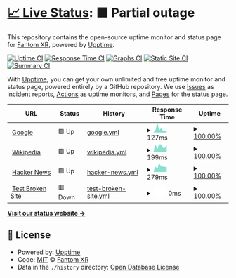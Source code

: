 # [📈 Live Status](https://Fantom-XR.github.io/upptime-new): <!--live status--> **🟧 Partial outage**

This repository contains the open-source uptime monitor and status page for [Fantom XR](https://Fantom-XR.github.io/upptime-new), powered by [Upptime](https://github.com/upptime/upptime).

[![Uptime CI](https://github.com/Fantom-XR/upptime-new/workflows/Uptime%20CI/badge.svg)](https://github.com/Fantom-XR/upptime-new/actions?query=workflow%3A%22Uptime+CI%22)
[![Response Time CI](https://github.com/Fantom-XR/upptime-new/workflows/Response%20Time%20CI/badge.svg)](https://github.com/Fantom-XR/upptime-new/actions?query=workflow%3A%22Response+Time+CI%22)
[![Graphs CI](https://github.com/Fantom-XR/upptime-new/workflows/Graphs%20CI/badge.svg)](https://github.com/Fantom-XR/upptime-new/actions?query=workflow%3A%22Graphs+CI%22)
[![Static Site CI](https://github.com/Fantom-XR/upptime-new/workflows/Static%20Site%20CI/badge.svg)](https://github.com/Fantom-XR/upptime-new/actions?query=workflow%3A%22Static+Site+CI%22)
[![Summary CI](https://github.com/Fantom-XR/upptime-new/workflows/Summary%20CI/badge.svg)](https://github.com/Fantom-XR/upptime-new/actions?query=workflow%3A%22Summary+CI%22)

With [Upptime](https://upptime.js.org), you can get your own unlimited and free uptime monitor and status page, powered entirely by a GitHub repository. We use [Issues](https://github.com/Fantom-XR/upptime-new/issues) as incident reports, [Actions](https://github.com/Fantom-XR/upptime-new/actions) as uptime monitors, and [Pages](https://Fantom-XR.github.io/upptime-new) for the status page.

<!--start: status pages-->
<!-- This summary is generated by Upptime (https://github.com/upptime/upptime) -->
<!-- Do not edit this manually, your changes will be overwritten -->
<!-- prettier-ignore -->
| URL | Status | History | Response Time | Uptime |
| --- | ------ | ------- | ------------- | ------ |
| <img alt="" src="https://icons.duckduckgo.com/ip3/www.google.com.ico" height="13"> [Google](https://www.google.com) | 🟩 Up | [google.yml](https://github.com/Fantom-XR/uptime-new/commits/HEAD/history/google.yml) | <details><summary><img alt="Response time graph" src="./graphs/google/response-time-week.png" height="20"> 127ms</summary><br><a href="https://Fantom-XR.github.io/upptime-new/history/google"><img alt="Response time 105" src="https://img.shields.io/endpoint?url=https%3A%2F%2Fraw.githubusercontent.com%2FFantom-XR%2Fuptime-new%2FHEAD%2Fapi%2Fgoogle%2Fresponse-time.json"></a><br><a href="https://Fantom-XR.github.io/upptime-new/history/google"><img alt="24-hour response time 103" src="https://img.shields.io/endpoint?url=https%3A%2F%2Fraw.githubusercontent.com%2FFantom-XR%2Fuptime-new%2FHEAD%2Fapi%2Fgoogle%2Fresponse-time-day.json"></a><br><a href="https://Fantom-XR.github.io/upptime-new/history/google"><img alt="7-day response time 127" src="https://img.shields.io/endpoint?url=https%3A%2F%2Fraw.githubusercontent.com%2FFantom-XR%2Fuptime-new%2FHEAD%2Fapi%2Fgoogle%2Fresponse-time-week.json"></a><br><a href="https://Fantom-XR.github.io/upptime-new/history/google"><img alt="30-day response time 110" src="https://img.shields.io/endpoint?url=https%3A%2F%2Fraw.githubusercontent.com%2FFantom-XR%2Fuptime-new%2FHEAD%2Fapi%2Fgoogle%2Fresponse-time-month.json"></a><br><a href="https://Fantom-XR.github.io/upptime-new/history/google"><img alt="1-year response time 107" src="https://img.shields.io/endpoint?url=https%3A%2F%2Fraw.githubusercontent.com%2FFantom-XR%2Fuptime-new%2FHEAD%2Fapi%2Fgoogle%2Fresponse-time-year.json"></a></details> | <details><summary><a href="https://Fantom-XR.github.io/upptime-new/history/google">100.00%</a></summary><a href="https://Fantom-XR.github.io/upptime-new/history/google"><img alt="All-time uptime 100.00%" src="https://img.shields.io/endpoint?url=https%3A%2F%2Fraw.githubusercontent.com%2FFantom-XR%2Fuptime-new%2FHEAD%2Fapi%2Fgoogle%2Fuptime.json"></a><br><a href="https://Fantom-XR.github.io/upptime-new/history/google"><img alt="24-hour uptime 100.00%" src="https://img.shields.io/endpoint?url=https%3A%2F%2Fraw.githubusercontent.com%2FFantom-XR%2Fuptime-new%2FHEAD%2Fapi%2Fgoogle%2Fuptime-day.json"></a><br><a href="https://Fantom-XR.github.io/upptime-new/history/google"><img alt="7-day uptime 100.00%" src="https://img.shields.io/endpoint?url=https%3A%2F%2Fraw.githubusercontent.com%2FFantom-XR%2Fuptime-new%2FHEAD%2Fapi%2Fgoogle%2Fuptime-week.json"></a><br><a href="https://Fantom-XR.github.io/upptime-new/history/google"><img alt="30-day uptime 100.00%" src="https://img.shields.io/endpoint?url=https%3A%2F%2Fraw.githubusercontent.com%2FFantom-XR%2Fuptime-new%2FHEAD%2Fapi%2Fgoogle%2Fuptime-month.json"></a><br><a href="https://Fantom-XR.github.io/upptime-new/history/google"><img alt="1-year uptime 99.99%" src="https://img.shields.io/endpoint?url=https%3A%2F%2Fraw.githubusercontent.com%2FFantom-XR%2Fuptime-new%2FHEAD%2Fapi%2Fgoogle%2Fuptime-year.json"></a></details>
| <img alt="" src="https://icons.duckduckgo.com/ip3/en.wikipedia.org.ico" height="13"> [Wikipedia](https://en.wikipedia.org) | 🟩 Up | [wikipedia.yml](https://github.com/Fantom-XR/uptime-new/commits/HEAD/history/wikipedia.yml) | <details><summary><img alt="Response time graph" src="./graphs/wikipedia/response-time-week.png" height="20"> 199ms</summary><br><a href="https://Fantom-XR.github.io/upptime-new/history/wikipedia"><img alt="Response time 222" src="https://img.shields.io/endpoint?url=https%3A%2F%2Fraw.githubusercontent.com%2FFantom-XR%2Fuptime-new%2FHEAD%2Fapi%2Fwikipedia%2Fresponse-time.json"></a><br><a href="https://Fantom-XR.github.io/upptime-new/history/wikipedia"><img alt="24-hour response time 60" src="https://img.shields.io/endpoint?url=https%3A%2F%2Fraw.githubusercontent.com%2FFantom-XR%2Fuptime-new%2FHEAD%2Fapi%2Fwikipedia%2Fresponse-time-day.json"></a><br><a href="https://Fantom-XR.github.io/upptime-new/history/wikipedia"><img alt="7-day response time 199" src="https://img.shields.io/endpoint?url=https%3A%2F%2Fraw.githubusercontent.com%2FFantom-XR%2Fuptime-new%2FHEAD%2Fapi%2Fwikipedia%2Fresponse-time-week.json"></a><br><a href="https://Fantom-XR.github.io/upptime-new/history/wikipedia"><img alt="30-day response time 238" src="https://img.shields.io/endpoint?url=https%3A%2F%2Fraw.githubusercontent.com%2FFantom-XR%2Fuptime-new%2FHEAD%2Fapi%2Fwikipedia%2Fresponse-time-month.json"></a><br><a href="https://Fantom-XR.github.io/upptime-new/history/wikipedia"><img alt="1-year response time 218" src="https://img.shields.io/endpoint?url=https%3A%2F%2Fraw.githubusercontent.com%2FFantom-XR%2Fuptime-new%2FHEAD%2Fapi%2Fwikipedia%2Fresponse-time-year.json"></a></details> | <details><summary><a href="https://Fantom-XR.github.io/upptime-new/history/wikipedia">100.00%</a></summary><a href="https://Fantom-XR.github.io/upptime-new/history/wikipedia"><img alt="All-time uptime 100.00%" src="https://img.shields.io/endpoint?url=https%3A%2F%2Fraw.githubusercontent.com%2FFantom-XR%2Fuptime-new%2FHEAD%2Fapi%2Fwikipedia%2Fuptime.json"></a><br><a href="https://Fantom-XR.github.io/upptime-new/history/wikipedia"><img alt="24-hour uptime 100.00%" src="https://img.shields.io/endpoint?url=https%3A%2F%2Fraw.githubusercontent.com%2FFantom-XR%2Fuptime-new%2FHEAD%2Fapi%2Fwikipedia%2Fuptime-day.json"></a><br><a href="https://Fantom-XR.github.io/upptime-new/history/wikipedia"><img alt="7-day uptime 100.00%" src="https://img.shields.io/endpoint?url=https%3A%2F%2Fraw.githubusercontent.com%2FFantom-XR%2Fuptime-new%2FHEAD%2Fapi%2Fwikipedia%2Fuptime-week.json"></a><br><a href="https://Fantom-XR.github.io/upptime-new/history/wikipedia"><img alt="30-day uptime 100.00%" src="https://img.shields.io/endpoint?url=https%3A%2F%2Fraw.githubusercontent.com%2FFantom-XR%2Fuptime-new%2FHEAD%2Fapi%2Fwikipedia%2Fuptime-month.json"></a><br><a href="https://Fantom-XR.github.io/upptime-new/history/wikipedia"><img alt="1-year uptime 100.00%" src="https://img.shields.io/endpoint?url=https%3A%2F%2Fraw.githubusercontent.com%2FFantom-XR%2Fuptime-new%2FHEAD%2Fapi%2Fwikipedia%2Fuptime-year.json"></a></details>
| <img alt="" src="https://icons.duckduckgo.com/ip3/news.ycombinator.com.ico" height="13"> [Hacker News](https://news.ycombinator.com) | 🟩 Up | [hacker-news.yml](https://github.com/Fantom-XR/uptime-new/commits/HEAD/history/hacker-news.yml) | <details><summary><img alt="Response time graph" src="./graphs/hacker-news/response-time-week.png" height="20"> 279ms</summary><br><a href="https://Fantom-XR.github.io/upptime-new/history/hacker-news"><img alt="Response time 316" src="https://img.shields.io/endpoint?url=https%3A%2F%2Fraw.githubusercontent.com%2FFantom-XR%2Fuptime-new%2FHEAD%2Fapi%2Fhacker-news%2Fresponse-time.json"></a><br><a href="https://Fantom-XR.github.io/upptime-new/history/hacker-news"><img alt="24-hour response time 111" src="https://img.shields.io/endpoint?url=https%3A%2F%2Fraw.githubusercontent.com%2FFantom-XR%2Fuptime-new%2FHEAD%2Fapi%2Fhacker-news%2Fresponse-time-day.json"></a><br><a href="https://Fantom-XR.github.io/upptime-new/history/hacker-news"><img alt="7-day response time 279" src="https://img.shields.io/endpoint?url=https%3A%2F%2Fraw.githubusercontent.com%2FFantom-XR%2Fuptime-new%2FHEAD%2Fapi%2Fhacker-news%2Fresponse-time-week.json"></a><br><a href="https://Fantom-XR.github.io/upptime-new/history/hacker-news"><img alt="30-day response time 323" src="https://img.shields.io/endpoint?url=https%3A%2F%2Fraw.githubusercontent.com%2FFantom-XR%2Fuptime-new%2FHEAD%2Fapi%2Fhacker-news%2Fresponse-time-month.json"></a><br><a href="https://Fantom-XR.github.io/upptime-new/history/hacker-news"><img alt="1-year response time 322" src="https://img.shields.io/endpoint?url=https%3A%2F%2Fraw.githubusercontent.com%2FFantom-XR%2Fuptime-new%2FHEAD%2Fapi%2Fhacker-news%2Fresponse-time-year.json"></a></details> | <details><summary><a href="https://Fantom-XR.github.io/upptime-new/history/hacker-news">100.00%</a></summary><a href="https://Fantom-XR.github.io/upptime-new/history/hacker-news"><img alt="All-time uptime 99.93%" src="https://img.shields.io/endpoint?url=https%3A%2F%2Fraw.githubusercontent.com%2FFantom-XR%2Fuptime-new%2FHEAD%2Fapi%2Fhacker-news%2Fuptime.json"></a><br><a href="https://Fantom-XR.github.io/upptime-new/history/hacker-news"><img alt="24-hour uptime 100.00%" src="https://img.shields.io/endpoint?url=https%3A%2F%2Fraw.githubusercontent.com%2FFantom-XR%2Fuptime-new%2FHEAD%2Fapi%2Fhacker-news%2Fuptime-day.json"></a><br><a href="https://Fantom-XR.github.io/upptime-new/history/hacker-news"><img alt="7-day uptime 100.00%" src="https://img.shields.io/endpoint?url=https%3A%2F%2Fraw.githubusercontent.com%2FFantom-XR%2Fuptime-new%2FHEAD%2Fapi%2Fhacker-news%2Fuptime-week.json"></a><br><a href="https://Fantom-XR.github.io/upptime-new/history/hacker-news"><img alt="30-day uptime 100.00%" src="https://img.shields.io/endpoint?url=https%3A%2F%2Fraw.githubusercontent.com%2FFantom-XR%2Fuptime-new%2FHEAD%2Fapi%2Fhacker-news%2Fuptime-month.json"></a><br><a href="https://Fantom-XR.github.io/upptime-new/history/hacker-news"><img alt="1-year uptime 99.90%" src="https://img.shields.io/endpoint?url=https%3A%2F%2Fraw.githubusercontent.com%2FFantom-XR%2Fuptime-new%2FHEAD%2Fapi%2Fhacker-news%2Fuptime-year.json"></a></details>
| <img alt="" src="https://icons.duckduckgo.com/ip3/thissitedoesnotexist.koj.co.ico" height="13"> [Test Broken Site](https://thissitedoesnotexist.koj.co) | 🟥 Down | [test-broken-site.yml](https://github.com/Fantom-XR/uptime-new/commits/HEAD/history/test-broken-site.yml) | <details><summary><img alt="Response time graph" src="./graphs/test-broken-site/response-time-week.png" height="20"> 0ms</summary><br><a href="https://Fantom-XR.github.io/upptime-new/history/test-broken-site"><img alt="Response time 0" src="https://img.shields.io/endpoint?url=https%3A%2F%2Fraw.githubusercontent.com%2FFantom-XR%2Fuptime-new%2FHEAD%2Fapi%2Ftest-broken-site%2Fresponse-time.json"></a><br><a href="https://Fantom-XR.github.io/upptime-new/history/test-broken-site"><img alt="24-hour response time 0" src="https://img.shields.io/endpoint?url=https%3A%2F%2Fraw.githubusercontent.com%2FFantom-XR%2Fuptime-new%2FHEAD%2Fapi%2Ftest-broken-site%2Fresponse-time-day.json"></a><br><a href="https://Fantom-XR.github.io/upptime-new/history/test-broken-site"><img alt="7-day response time 0" src="https://img.shields.io/endpoint?url=https%3A%2F%2Fraw.githubusercontent.com%2FFantom-XR%2Fuptime-new%2FHEAD%2Fapi%2Ftest-broken-site%2Fresponse-time-week.json"></a><br><a href="https://Fantom-XR.github.io/upptime-new/history/test-broken-site"><img alt="30-day response time 0" src="https://img.shields.io/endpoint?url=https%3A%2F%2Fraw.githubusercontent.com%2FFantom-XR%2Fuptime-new%2FHEAD%2Fapi%2Ftest-broken-site%2Fresponse-time-month.json"></a><br><a href="https://Fantom-XR.github.io/upptime-new/history/test-broken-site"><img alt="1-year response time 0" src="https://img.shields.io/endpoint?url=https%3A%2F%2Fraw.githubusercontent.com%2FFantom-XR%2Fuptime-new%2FHEAD%2Fapi%2Ftest-broken-site%2Fresponse-time-year.json"></a></details> | <details><summary><a href="https://Fantom-XR.github.io/upptime-new/history/test-broken-site">100.00%</a></summary><a href="https://Fantom-XR.github.io/upptime-new/history/test-broken-site"><img alt="All-time uptime 100.00%" src="https://img.shields.io/endpoint?url=https%3A%2F%2Fraw.githubusercontent.com%2FFantom-XR%2Fuptime-new%2FHEAD%2Fapi%2Ftest-broken-site%2Fuptime.json"></a><br><a href="https://Fantom-XR.github.io/upptime-new/history/test-broken-site"><img alt="24-hour uptime 100.00%" src="https://img.shields.io/endpoint?url=https%3A%2F%2Fraw.githubusercontent.com%2FFantom-XR%2Fuptime-new%2FHEAD%2Fapi%2Ftest-broken-site%2Fuptime-day.json"></a><br><a href="https://Fantom-XR.github.io/upptime-new/history/test-broken-site"><img alt="7-day uptime 100.00%" src="https://img.shields.io/endpoint?url=https%3A%2F%2Fraw.githubusercontent.com%2FFantom-XR%2Fuptime-new%2FHEAD%2Fapi%2Ftest-broken-site%2Fuptime-week.json"></a><br><a href="https://Fantom-XR.github.io/upptime-new/history/test-broken-site"><img alt="30-day uptime 100.00%" src="https://img.shields.io/endpoint?url=https%3A%2F%2Fraw.githubusercontent.com%2FFantom-XR%2Fuptime-new%2FHEAD%2Fapi%2Ftest-broken-site%2Fuptime-month.json"></a><br><a href="https://Fantom-XR.github.io/upptime-new/history/test-broken-site"><img alt="1-year uptime 100.00%" src="https://img.shields.io/endpoint?url=https%3A%2F%2Fraw.githubusercontent.com%2FFantom-XR%2Fuptime-new%2FHEAD%2Fapi%2Ftest-broken-site%2Fuptime-year.json"></a></details>

<!--end: status pages-->

[**Visit our status website →**](https://Fantom-XR.github.io/upptime-new)

## 📄 License

- Powered by: [Upptime](https://github.com/upptime/upptime)
- Code: [MIT](./LICENSE) © [Fantom XR](https://Fantom-XR.github.io/upptime-new)
- Data in the `./history` directory: [Open Database License](https://opendatacommons.org/licenses/odbl/1-0/)
